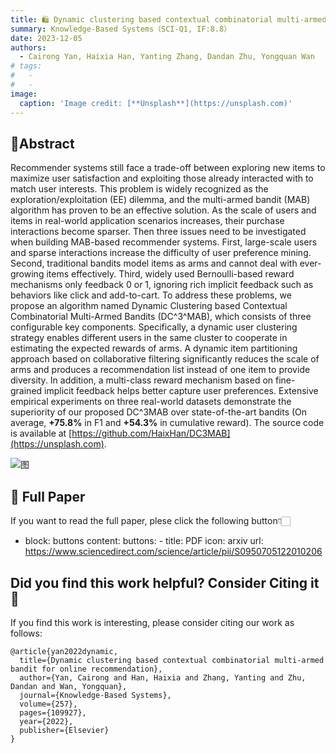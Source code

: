 ```yaml
---
title: 🛍️ Dynamic clustering based contextual combinatorial multi-armed bandit for online recommendation
summary: Knowledge-Based Systems（SCI-Q1, IF:8.8）
date: 2023-12-05
authors:
  - Cairong Yan, Haixia Han, Yanting Zhang, Dandan Zhu, Yongquan Wan
# tags:
#   - 
#   - 
image:
  caption: 'Image credit: [**Unsplash**](https://unsplash.com)'
---
```

## 🌟Abstract
Recommender systems still face a trade-off between exploring new items to maximize user satisfaction and exploiting those already interacted with to match user interests. This problem is widely recognized as the exploration/exploitation (EE) dilemma, and the multi-armed bandit (MAB) algorithm has proven to be an effective solution. As the scale of users and items in real-world application scenarios increases, their purchase interactions become sparser. Then three issues need to be investigated when building MAB-based recommender systems. First, large-scale users and sparse interactions increase the difficulty of user preference mining. Second, traditional bandits model items as arms and cannot deal with ever-growing items effectively. Third, widely used Bernoulli-based reward mechanisms only feedback 0 or 1, ignoring rich implicit feedback such as behaviors like click and add-to-cart. To address these problems, we propose an algorithm named Dynamic Clustering based Contextual Combinatorial Multi-Armed Bandits (DC^3^MAB), which consists of three configurable key components. Specifically, a dynamic user clustering strategy enables different users in the same cluster to cooperate in estimating the expected rewards of arms. A dynamic item partitioning approach based on collaborative filtering significantly reduces the scale of arms and produces a recommendation list instead of one item to provide diversity. In addition, a multi-class reward mechanism based on fine-grained implicit feedback helps better capture user preferences. Extensive empirical experiments on three real-world datasets demonstrate the superiority of our proposed DC^3MAB over state-of-the-art bandits (On average, **+75.8%** in F1 and **+54.3%** in cumulative reward). The source code is available at [https://github.com/HaixHan/DC3MAB](https://unsplash.com).

![图](/DC3MAB1.png "Two self-correction methods are demonstrated in language models in response to a query. The gray line on the left illustrates the process of self-correction employing prompt engineering in large language models like ChatGPT. The red line shows the overall steps of our proposed Intrinsic Self-Correction, where self-verification and self-modification occur spontaneously.")
## 🌟 Full Paper
If you want to read the full paper, plese click the following button👇🏻
- block: buttons
    content:
      buttons:
        - title: PDF
          icon: arxiv
          url: https://www.sciencedirect.com/science/article/pii/S0950705122010206

## Did you find this work helpful? Consider Citing it 🙌
If you find this work is interesting, please consider citing our work as follows:
```
@article{yan2022dynamic,
  title={Dynamic clustering based contextual combinatorial multi-armed bandit for online recommendation},
  author={Yan, Cairong and Han, Haixia and Zhang, Yanting and Zhu, Dandan and Wan, Yongquan},
  journal={Knowledge-Based Systems},
  volume={257},
  pages={109927},
  year={2022},
  publisher={Elsevier}
}
```






